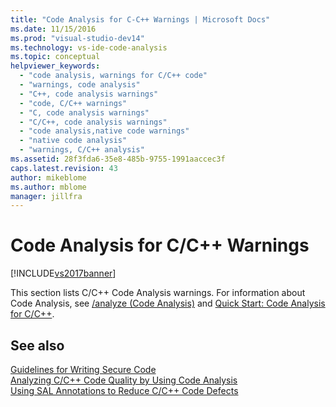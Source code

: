 ```yaml
---
title: "Code Analysis for C-C++ Warnings | Microsoft Docs"
ms.date: 11/15/2016
ms.prod: "visual-studio-dev14"
ms.technology: vs-ide-code-analysis
ms.topic: conceptual
helpviewer_keywords: 
  - "code analysis, warnings for C/C++ code"
  - "warnings, code analysis"
  - "C++, code analysis warnings"
  - "code, C/C++ warnings"
  - "C, code analysis warnings"
  - "C/C++, code analysis warnings"
  - "code analysis,native code warnings"
  - "native code analysis"
  - "warnings, C/C++ analysis"
ms.assetid: 28f3fda6-35e8-485b-9755-1991aaccec3f
caps.latest.revision: 43
author: mikeblome
ms.author: mblome
manager: jillfra
---
```

# Code Analysis for C/C++ Warnings
[!INCLUDE[vs2017banner](../includes/vs2017banner.md)]

This section lists C/C++ Code Analysis warnings. For information about Code Analysis, see [/analyze (Code Analysis)](https://msdn.microsoft.com/library/81da536a-e030-4bd4-be18-383927597d08) and [Quick Start: Code Analysis for C/C++](../code-quality/quick-start-code-analysis-for-c-cpp.md).  
  
## See also  
 [Guidelines for Writing Secure Code](https://msdn.microsoft.com/9892fd19-45cd-44b6-9fa8-10f1b5cb6ea4)   
 [Analyzing C/C++ Code Quality by Using Code Analysis](../code-quality/analyzing-c-cpp-code-quality-by-using-code-analysis.md)   
 [Using SAL Annotations to Reduce C/C++ Code Defects](../code-quality/using-sal-annotations-to-reduce-c-cpp-code-defects.md)
